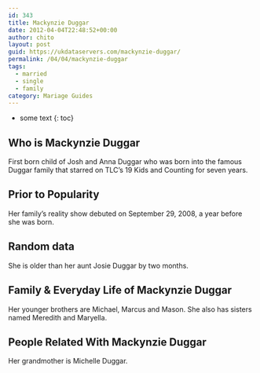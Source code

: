 ```yaml
---
id: 343
title: Mackynzie Duggar
date: 2012-04-04T22:48:52+00:00
author: chito
layout: post
guid: https://ukdataservers.com/mackynzie-duggar/
permalink: /04/04/mackynzie-duggar  
tags:
  - married
  - single
  - family
category: Mariage Guides
---
```


* some text
{: toc}


## Who is  Mackynzie Duggar
                  
                  
                  
First born child of Josh and Anna Duggar who was born into the famous Duggar family that starred on TLC&#8217;s 19 Kids and Counting for seven years.
                  
                
                
                
## Prior to Popularity 
                  
                  
                  
Her family&#8217;s reality show debuted on September 29, 2008, a year before she was born.
                  
                
                
                
## Random data 
                  
                  
                  
She is older than her aunt Josie Duggar by two months.
                  
                
                
                
## Family & Everyday Life of Mackynzie Duggar
                  
                  
                  
Her younger brothers are Michael, Marcus and Mason. She also has sisters named Meredith and Maryella.
                  
                
                
                
## People Related With  Mackynzie Duggar
                  
                  
                  
Her grandmother is Michelle Duggar.
                  
                
              
            
          
          
          
    
    
  
